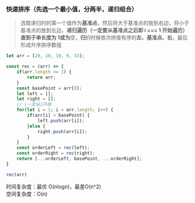 ### 快速排序（先选一个最小值，分两半，递归组合）

> 选取递归时的第一个值作为**基准点**，然后将大于基准点的放到右边，将小于基准点的放到左边，**递归遍历（一定要从基准点之后即 i === 1 开始遍历）**直到子串**长度为 1或为**空，**归**的时候依次拼接有序的**左、基准点、右**，最后形成升序排序数组

```js
let arr = [29, 10, 19, 9, 33];

const rec = (arr) => {
    if(arr.length <= 1) {
        return arr;
    }
    const basePoint = arr[0];
    let left = [];
    let right = [];
    // i一定从1开始
    for(let i = 1; i < arr.length; i++) {
        if(arr[i] < basePoint) {
            left.push(arr[i]);
        }else {
            right.push(arr[i]);
        }
    }
    const orderLeft = rec(left);
    const orderRight = rec(right);
    return [...orderLeft, basePoint, ...orderRight];
}

rec(arr)
```

时间复杂度：最优 O\(nlogn\)，最差O\(n^2\)  
空间复杂度：O\(n\)

